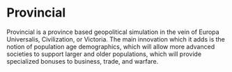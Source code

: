 # Provincial

Provincial is a province based geopolitical simulation in the vein of
Europa Universalis, Civilization, or Victoria. The main innovation which
it adds is the notion of population age demographics, which will allow
more advanced societies to support larger and older populations, which
will provide specialized bonuses to business, trade, and warfare.

